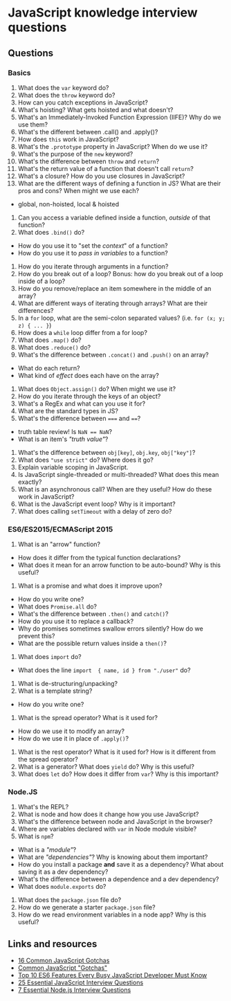# JavaScript knowledge interview questions

## Questions

### Basics

1. What does the `var` keyword do?
1. What does the `throw` keyword do?
1. How can you catch exceptions in JavaScript?
1. What's hoisting? What gets hoisted and what doesn't?
1. What's an Immediately-Invoked Function Expression (IIFE)? Why do we use them?
1. What's the different between .call() and .apply()?
1. How does `this` work in JavaScript?
1. What's the `.prototype` property in JavaScript? When do we use it?
1. What's the purpose of the `new` keyword?
1. What's the difference between `throw` and `return`?
1. What's the return value of a function that doesn't call `return`?
1. What's a closure? How do you use closures in JavaScript?
1. What are the different ways of defining a function in JS? What are their pros and cons? When might we use each?
  - global, non-hoisted, local & hoisted
1. Can you access a variable defined inside a function, *outside* of that function?
1. What does `.bind()` do?
  - How do you use it to "set the _context_" of a function?
  - How do you use it to _pass in variables_ to a function?
1. How do you iterate through arguments in a function?
1. How do you break out of a loop? Bonus: how do you break out of a loop inside of a loop?
1. How do you remove/replace an item somewhere in the middle of an array?
1. What are different ways of iterating through arrays? What are their differences?
1. In a `for` loop, what are the semi-colon separated values? (i.e. `for (x; y; z) { ... }`)
1. How does a `while` loop differ from a for loop?
1. What does `.map()` do?
1. What does `.reduce()` do?
1. What's the difference between `.concat()` and `.push()` on an array?
  - What do each return?
  - What kind of _effect_ does each have on the array?
1. What does `Object.assign()` do? When might we use it?
1. How do you iterate through the keys of an object?
1. What's a RegEx and what can you use it for?
1. What are the standard types in JS?
1. What's the difference between `===` and `==`?
  - truth table review! Is `NaN == NaN`?
  - What is an item's _"truth value"_?
1. What's the difference between `obj[key]`, `obj.key`, `obj["key"]`?
1. What does `"use strict"` do? Where does it go?
1. Explain variable scoping in JavaScript.
1. Is JavaScript single-threaded or multi-threaded? What does this mean exactly?
1. What is an asynchronous call? When are they useful? How do these work in JavaScript?
1. What is the JavaScript event loop? Why is it important?
1. What does calling `setTimeout` with a delay of zero do?

### ES6/ES2015/ECMAScript 2015

1. What is an "arrow" function?
  - How does it differ from the typical function declarations?
  - What does it mean for an arrow function to be auto-bound? Why is this useful?
1. What is a promise and what does it improve upon?
  - How do you write one?
  - What does `Promise.all` do?
  - What's the difference between `.then()` and `catch()`?
  - How do you use it to replace a callback?
  - Why do promises sometimes swallow errors silently? How do we prevent this?
  - What are the possible return values inside a `then()`?
1. What does `import` do?
  - What does the line `import  { name, id } from "./user"` do?
1. What is de-structuring/unpacking?
1. What is a template string?
  - How do you write one?
1. What is the spread operator? What is it used for?
  - How do we use it to modify an array?
  - How do we use it in place of `.apply()`?
1. What is the rest operator? What is it used for? How is it different from the spread operator?
1. What is a generator? What does `yield` do? Why is this useful?
1. What does `let` do? How does it differ from `var`? Why is this important?

### Node.JS

1. What's the REPL?
1. What is node and how does it change how you use JavaScript?
1. What's the difference between node and JavaScript in the browser?
1. Where are variables declared with `var` in Node module visible?
1. What is `npm`?
  - What is a _"module"_?
  - What are _"dependencies"_? Why is knowing about them important?
  - How do you install a package __and__ save it as a dependency? What about saving it as a dev dependency?
  - What's the difference between a dependence and a dev dependency?
  - What does `module.exports` do?
1. What does the `package.json` file do?
1. How do we generate a starter `package.json` file?
1. How do we read environment variables in a node app? Why is this useful?

## Links and resources

- [16 Common JavaScript Gotchas](http://www.standardista.com/javascript/15-common-javascript-gotchas/)
- [Common JavaScript "Gotchas"](https://github.com/stevekwan/best-practices/blob/master/javascript/gotchas.md)
- [Top 10 ES6 Features Every Busy JavaScript Developer Must Know](http://webapplog.com/es6/)
- [25 Essential JavaScript Interview Questions](https://www.toptal.com/javascript/interview-questions)
- [7 Essential Node.js Interview Questions](https://www.toptal.com/nodejs/interview-questions)
